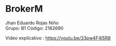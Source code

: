 # BrokerM

Jhan Eduardo Rojas Niño  
Grupo: B1
Código: 2182690

Video explicativo : https://youtu.be/33pw4F4l5R8

